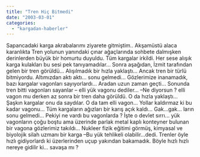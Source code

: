 ```yaml
---
title: "Tren Hiç Bitmedi"
date: "2003-03-01"
categories: 
  - "kargadan-haberler"
---
```


Sapancadaki karga akrabalarımı ziyarete gitmiştim.. Akşamüstü alaca karanlıkta Tren yolunun yanındaki çınar ağaçlarında sohbete dalmışken derinlerden büyük bir homurtu duyuldu. Tüm kargalar irkildi. Her sese alışık karga kulakları bu sesi pek tanıyamadılar... Sonra aşağıdan, İzmit tarafından gelen bir tren görüldü... Alışılmadık bir hızla yaklaştı... Ancak tren bir türlü bitmiyordu. Altımızdan aktı aktı... sonu gelmedi... Gözlerimize inanamadık, bazı kargalar vagonları sayıyorlardı... Aradan uzun zaman geçti... Sonunda tren bitti vagonları sayanlar – elli yük vagonu dediler... –Ne diyorsun ? elli vagon mu derken az sonra bir tren daha görüldü. O da hızla yaklaştı... Şaşkın kargalar onu da saydılar. O da tam elli vagon... Yollar kaldırmaz ki bu kadar vagonu... Tüm kargaların ağızları bir karış açık kaldı... Gak...gak... ların sonu gelmedi... Pekiyi ne vardı bu vagonlarda ? İşte o devlet sırrı... yük vagonların çoğu boştu ama üzerinde parlak metal kaplı konteyner bulunan bir vagona gözlerimiz takıldı... Nukleer fizik eğitimi görmüş, kimyasal ve biyolojik silah uzmanı bir karga –Bu yük tehlikeli olabilir...dedi. Trenler öyle hızlı gidiyorlardı ki üzerlerinden uçup yakından bakamadık. Böyle hızlı hızlı nereye gidilir ki... savaşa mı ?
